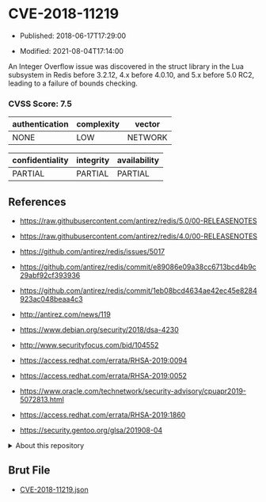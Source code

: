 # CVE-2018-11219

- Published: 2018-06-17T17:29:00

- Modified: 2021-08-04T17:14:00

An Integer Overflow issue was discovered in the struct library in the Lua subsystem in Redis before 3.2.12, 4.x before 4.0.10, and 5.x before 5.0 RC2, leading to a failure of bounds checking.

### CVSS Score: **7.5**

| authentication | complexity | vector |
| --- | --- | --- |
| NONE | LOW | NETWORK |

| confidentiality | integrity | availability |
| --- | --- | --- |
| PARTIAL | PARTIAL | PARTIAL |

## References

* https://raw.githubusercontent.com/antirez/redis/5.0/00-RELEASENOTES

* https://raw.githubusercontent.com/antirez/redis/4.0/00-RELEASENOTES

* https://github.com/antirez/redis/issues/5017

* https://github.com/antirez/redis/commit/e89086e09a38cc6713bcd4b9c29abf92cf393936

* https://github.com/antirez/redis/commit/1eb08bcd4634ae42ec45e8284923ac048beaa4c3

* http://antirez.com/news/119

* https://www.debian.org/security/2018/dsa-4230

* http://www.securityfocus.com/bid/104552

* https://access.redhat.com/errata/RHSA-2019:0094

* https://access.redhat.com/errata/RHSA-2019:0052

* https://www.oracle.com/technetwork/security-advisory/cpuapr2019-5072813.html

* https://access.redhat.com/errata/RHSA-2019:1860

* https://security.gentoo.org/glsa/201908-04

<details>
<summary>About this repository</summary> 

  This repository is part of the project [Live Hack CVE](https://github.com/Live-Hack-CVE). Main website can be found [www.live-hack.org](https://www.live-hack.org) 
  
  Made by [Sn0wAlice](https://github.com/Sn0wAlice) for the people that care about security and need to have a feed of the latest CVEs. Hope you enjoy it, don't forget to star the repo and follow me on [Twitter](https://twitter.com/Sn0wAlice) and [Github](https://github.com/Sn0wAlice). And that is my [personnal website](https://www.alice-snow.me/)

  - [Home Page](https://github.com/Live-Hack-CVE)
  - [Framework](https://github.com/Live-Hack-CVE/cve-framework)
  - [CVE database](https://github.com/Live-Hack-CVE/full_database)
  - [Changelog](https://github.com/Live-Hack-CVE/Changelog)
</details>

## Brut File

* [CVE-2018-11219.json](https://raw.githubusercontent.com/Live-Hack-CVE/full_database/main/cves/2018/CVE-2018-11219.json)

